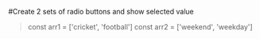 #Create 2 sets of radio buttons and show selected value
> const arr1 = ['cricket', 'football']
> const arr2 = ['weekend', 'weekday']
